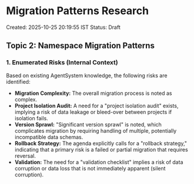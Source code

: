 ﻿# Migration Patterns Research
Created: 2025-10-25 20:19:55 IST
Status: Draft


## Topic 2: Namespace Migration Patterns

### 1. Enumerated Risks (Internal Context)
Based on existing AgentSystem knowledge, the following risks are identified:

* **Migration Complexity:** The overall migration process is noted as complex.
* **Project Isolation Audit:** A need for a "project isolation audit" exists, implying a risk of data leakage or bleed-over between projects if isolation fails.
* **Version Sprawl:** "Significant version sprawl" is noted, which complicates migration by requiring handling of multiple, potentially incompatible data schemas.
* **Rollback Strategy:** The agenda explicitly calls for a "rollback strategy," indicating that a primary risk is a failed or partial migration that requires reversal.
* **Validation:** The need for a "validation checklist" implies a risk of data corruption or data loss that is not immediately apparent (silent corruption).

